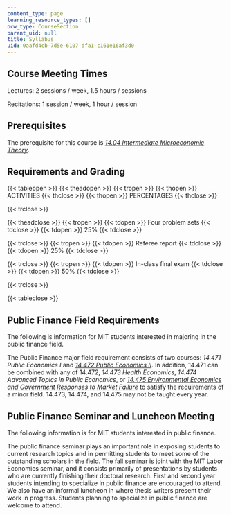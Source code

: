 ```yaml
---
content_type: page
learning_resource_types: []
ocw_type: CourseSection
parent_uid: null
title: Syllabus
uid: 0aafd4cb-7d5e-6107-dfa1-c161e16af3d0
---
```


Course Meeting Times
--------------------

Lectures: 2 sessions / week, 1.5 hours / sessions

Recitations: 1 session / week, 1 hour / session

Prerequisites
-------------

The prerequisite for this course is [_14.04 Intermediate Microeconomic Theory_](/courses/14-04-intermediate-microeconomic-theory-fall-2006).

Requirements and Grading
------------------------

{{< tableopen >}}
{{< theadopen >}}
{{< tropen >}}
{{< thopen >}}
ACTIVITIES
{{< thclose >}}
{{< thopen >}}
PERCENTAGES
{{< thclose >}}

{{< trclose >}}

{{< theadclose >}}
{{< tropen >}}
{{< tdopen >}}
Four problem sets
{{< tdclose >}}
{{< tdopen >}}
25%
{{< tdclose >}}

{{< trclose >}}
{{< tropen >}}
{{< tdopen >}}
Referee report
{{< tdclose >}}
{{< tdopen >}}
25%
{{< tdclose >}}

{{< trclose >}}
{{< tropen >}}
{{< tdopen >}}
In-class final exam
{{< tdclose >}}
{{< tdopen >}}
50%
{{< tdclose >}}

{{< trclose >}}

{{< tableclose >}}

Public Finance Field Requirements
---------------------------------

The following is information for MIT students interested in majoring in the public finance field.

The Public Finance major field requirement consists of two courses: _14.471_ _Public Economics I_ and _[14.472 Public Economics II](/courses/14-472-public-economics-ii-spring-2004)_. In addition, 14.471 can be combined with any of 14.472, _14.473 Health Economics_, _14.474 Advanced Topics in Public Economics_, or [_14.475 Environmental Economics and Government Responses to Market Failure_](/courses/14-475-environmental-economics-and-government-responses-to-market-failure-spring-2005) to satisfy the requirements of a minor field. 14.473, 14.474, and 14.475 may not be taught every year.

Public Finance Seminar and Luncheon Meeting
-------------------------------------------

The following information is for MIT students interested in public finance.

The public finance seminar plays an important role in exposing students to current research topics and in permitting students to meet some of the outstanding scholars in the field. The fall seminar is joint with the MIT Labor Economics seminar, and it consists primarily of presentations by students who are currently finishing their doctoral research. First and second year students intending to specialize in public finance are encouraged to attend. We also have an informal luncheon in where thesis writers present their work in progress. Students planning to specialize in public finance are welcome to attend.